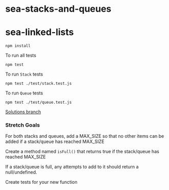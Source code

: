 # sea-stacks-and-queues

# sea-linked-lists

```
npm install
```

To run all tests

```
npm test
```

To run `Stack` tests

```
npm test ./test/stack.test.js
```

To run `Queue` tests

```
npm test ./test/queue.test.js
```


[Solutions branch](https://github.com/gSchool/sea-stacks-and-queues/tree/solutions)

### Stretch Goals

For both stacks and queues, add a MAX_SIZE so that no other items can be added
if a stack/queue has reached MAX_SIZE

Create a method named `isFull()` that returns true if the stack/queue has reached
MAX_SIZE

If a stack/queue is full, any attempts to add to it should return a null/undefined.

Create tests for your new function
